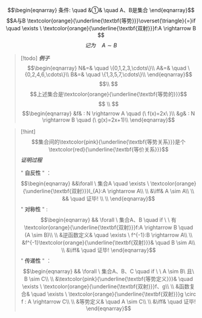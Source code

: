 $$\begin{eqnarray}
条件: \quad
&①& \quad A、B是集合 
\end{eqnarray}$$
$$A与B \textcolor{orange}{\underline{\textbf{等势}}}\overset{\triangle}{=}if \quad \exists \ \textcolor{orange}{\underline{\textbf{双射}}}f:A \rightarrow B $$
$$记为 \quad A \sim B$$

> [!todo] ***例子***
> $$\begin{eqnarray}
> N&=& \quad \{0,1,2,3,\cdots\}\\
> A&=& \quad \{0,2,4,6,\cdots\}\\
> B&=& \quad \{1,3,5,7,\cdots\}\\
\end{eqnarray}$$
$$\\ $$
$$上述集合是\textcolor{orange}{\underline{\textbf{等势的}}}$$
$$ \\ $$
> $$\begin{eqnarray}
&f& : N \rightarrow A \quad (\ f(x)=2x\ )\\
&g& : N \rightarrow B \quad (\ g(x)=2x+1)\\
\end{eqnarray}$$

>[!hint] $$集合间的\textcolor{pink}{\underline{\textbf{等势关系}}}是个\textcolor{red}{\underline{\textbf{等价关系}}}$$
>***证明过程***
>
>" **自反性** " ：
>$$\begin{eqnarray}
> &&\forall \ 集合A \quad \exists \ \textcolor{orange}{\underline{\textbf{双射}}}I_{A}:A \rightarrow A\\ \\
> &\iff& A \sim A\\ \\
> && \quad 证毕! \\ \\
\end{eqnarray}$$
>" **对称性** " :
>$$\begin{eqnarray}
>&& \forall \ 集合A、B \quad if \ \ 有\textcolor{orange}{\underline{\textbf{双射}}}f:A \rightarrow B \quad (A \sim B)\\ \\
>&逆函数定义& \quad \exists \ f^{-1}:B \rightarrow A\\ \\
>&f^{-1}\textcolor{orange}{\underline{\textbf{双射}}}& \quad B \sim A\\ \\
>&\iff& \quad 证毕!
\end{eqnarray}$$
>" **传递性** " ：
>$$\begin{eqnarray}
>&& \forall \ 集合A、B、C \quad if \ \ A \sim B\ 且\ B \sim C\\ \\
>&\textcolor{pink}{\underline{\textbf{等势定义}}}& \quad \exists \ \textcolor{orange}{\underline{\textbf{双射}}}f、g\\ \\
>&函数复合& \quad \exists \ \textcolor{orange}{\underline{\textbf{双射}}}g \circ f : A \rightarrow C\\ \\
>&等势定义& \quad A \sim C\\ \\
>&\iff& \quad 证毕! 
\end{eqnarray}$$